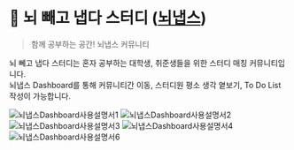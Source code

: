 # 🐰 뇌 빼고 냅다 스터디 ([뇌냅스](https://jithoon.github.io/))
> 함께 공부하는 공간! 뇌냅스 커뮤니티  <br />
<p>뇌 뻬고 냅다 스터디는 혼자 공부하는 대학생, 취준생들을 위한 스터디 매칭 커뮤니티입니다.<br /> 뇌냅스 Dashboard를 통해 커뮤니티간 이동, 스터디원 평소 생각 옅보기, To Do List 작성이 가능합니다.</p>


![뇌냅스Dashboard사용설명서1](https://github.com/JitHoon/JitHoon.github.io/assets/101972330/5039d8ed-cea4-4277-b09f-e2d5c1fe5526)
![뇌냅스Dashboard사용설명서2](https://github.com/JitHoon/JitHoon.github.io/assets/101972330/4465f3b2-6521-431e-b5c7-2a88ebdf3c67)
![뇌냅스Dashboard사용설명서3](https://github.com/JitHoon/JitHoon.github.io/assets/101972330/737f2c51-5932-4e99-82b2-95801d2e4185)
![뇌냅스Dashboard사용설명서4](https://github.com/JitHoon/JitHoon.github.io/assets/101972330/89788c5c-f6ee-41a5-87df-06c74c6c3460)
![뇌냅스Dashboard사용설명서6](https://github.com/JitHoon/JitHoon.github.io/assets/101972330/31e1ecf0-1009-4089-8105-0e8b4f78dcd2)
